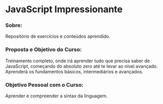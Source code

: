# JavaScript Impressionante

### Sobre:

Repositório de exercícios e conteúdos aprendido.

### Proposta e Objetivo do Curso:

Treinamento completo, onde irá aprender tudo que precisa saber de JavaScript, começando do 
absoluto zero até te levar ao nível avançado. Aprenderá os fundamentos básicos, intermediários e avançados.

### Objetivo Pessoal com o Curso:

Aprender e compreender a sintax da linguagem. 
